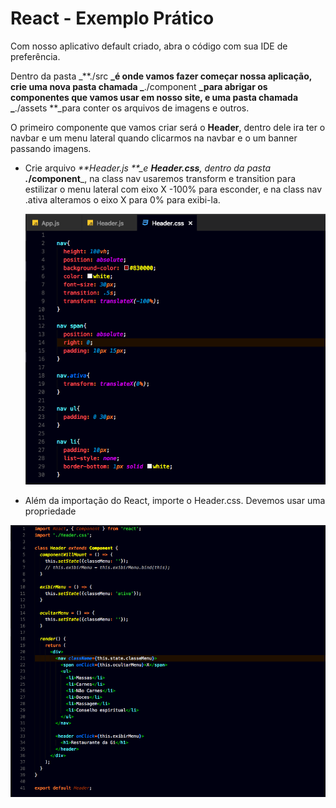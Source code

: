 # React - Exemplo Prático

Com nosso aplicativo default criado, abra o código com sua IDE de preferência.

Dentro da pasta _**./src **_é onde vamos fazer começar nossa aplicação, crie uma nova pasta chamada _**./component **\_para abrigar os componentes que vamos usar em nosso site, e uma pasta chamada _**./assets **\_para conter os arquivos de imagens e outros.

O primeiro componente que vamos criar será o  **Header**, dentro dele ira ter o navbar  e um menu lateral quando clicarmos na navbar e o um banner passando imagens.

* Crie arquivo _**Header.js **\_e _**Header.css**_, dentro da pasta  **.**_**/component**\_, na class nav usaremos transform e transition para estilizar o menu lateral com eixo X -100% para esconder, e na class nav .ativa alteramos o eixo X para 0% para exibi-la.

  ![](/assets/cssreact.png)



* Além da importação do React, importe o Header.css. Devemos usar uma propriedade 

![](/assets/headerjs.png)

